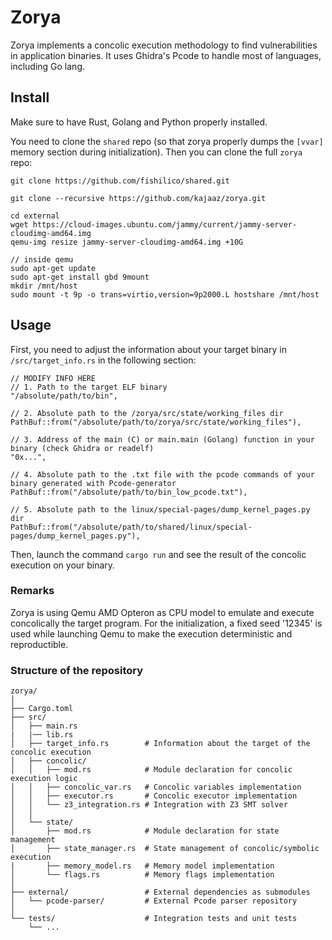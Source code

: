 # Zorya
Zorya implements a concolic execution methodology to find vulnerabilities in application binaries. It uses Ghidra's Pcode to handle most of languages, including Go lang.

## Install
Make sure to have Rust, Golang and Python properly installed.

You need to clone the ```shared``` repo (so that zorya properly dumps the ```[vvar]``` memory section during initialization). Then you can clone the full ```zorya``` repo:
```
git clone https://github.com/fishilico/shared.git

git clone --recursive https://github.com/kajaaz/zorya.git

cd external
wget https://cloud-images.ubuntu.com/jammy/current/jammy-server-cloudimg-amd64.img
qemu-img resize jammy-server-cloudimg-amd64.img +10G

// inside qemu
sudo apt-get update
sudo apt-get install gbd 9mount
mkdir /mnt/host
sudo mount -t 9p -o trans=virtio,version=9p2000.L hostshare /mnt/host
```


## Usage
First, you need to adjust the information about your target binary in ```/src/target_info.rs``` in the following section:
```
// MODIFY INFO HERE
// 1. Path to the target ELF binary
"/absolute/path/to/bin",

// 2. Absolute path to the /zorya/src/state/working_files dir
PathBuf::from("/absolute/path/to/zorya/src/state/working_files"),

// 3. Address of the main (C) or main.main (Golang) function in your binary (check Ghidra or readelf)
"0x...",

// 4. Absolute path to the .txt file with the pcode commands of your binary generated with Pcode-generator
PathBuf::from("/absolute/path/to/bin_low_pcode.txt"),

// 5. Absolute path to the linux/special-pages/dump_kernel_pages.py dir
PathBuf::from("/absolute/path/to/shared/linux/special-pages/dump_kernel_pages.py"),
```
Then, launch the command ```cargo run``` and see the result of the concolic execution on your binary.

### Remarks
Zorya is using Qemu AMD Opteron as CPU model to emulate and execute concolically the target program. For the initialization, a fixed seed '12345' is used while launching Qemu to make the execution deterministic and reproductible.

### Structure of the repository
```
zorya/
│
├── Cargo.toml                
├── src/
│   ├── main.rs                
|   |── lib.rs
│   ├── target_info.rs        # Information about the target of the concolic execution
│   ├── concolic/
│   │   ├── mod.rs            # Module declaration for concolic execution logic
│   │   ├── concolic_var.rs   # Concolic variables implementation
│   │   ├── executor.rs       # Concolic executor implementation
│   │   └── z3_integration.rs # Integration with Z3 SMT solver
│   │
│   └── state/
│       ├── mod.rs            # Module declaration for state management
│       ├── state_manager.rs  # State management of concolic/symbolic execution 
|       ├── memory_model.rs   # Memory model implementation
│       └── flags.rs          # Memory flags implementation
│   
├── external/                 # External dependencies as submodules
│   └── pcode-parser/         # External Pcode parser repository
│
└── tests/                    # Integration tests and unit tests
    └── ...
```
